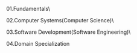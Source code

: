 01.Fundamentals\

02.Computer Systems(Computer Science)\

03.Software Development(Software Engineering)\

04.Domain Specialization
